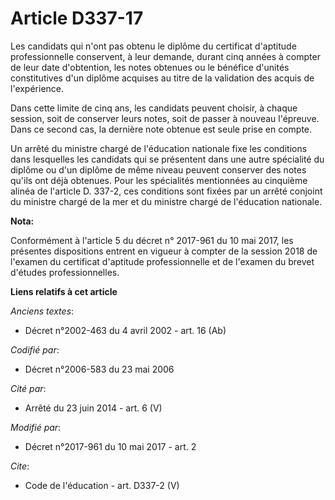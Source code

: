 # Article D337-17

Les candidats qui n'ont pas obtenu le diplôme du certificat d'aptitude professionnelle conservent, à leur demande, durant
cinq années à compter de leur date d'obtention, les notes obtenues ou le bénéfice d'unités constitutives d'un diplôme
acquises au titre de la validation des acquis de l'expérience. 

Dans cette limite de cinq ans, les candidats peuvent choisir, à chaque session, soit de conserver leurs notes, soit de passer
à nouveau l'épreuve. Dans ce second cas, la dernière note obtenue est seule prise en compte. 

Un arrêté du ministre chargé de l'éducation nationale fixe les conditions dans lesquelles les candidats qui se présentent
dans une autre spécialité du diplôme ou d'un diplôme de même niveau peuvent conserver des notes qu'ils ont déjà obtenues.
Pour les spécialités mentionnées au cinquième alinéa de l'article D. 337-2, ces conditions sont fixées par un arrêté conjoint
du ministre chargé de la mer et du ministre chargé de l'éducation nationale.

**Nota:**

Conformément à l'article 5 du décret n° 2017-961 du 10 mai 2017, les présentes dispositions entrent en vigueur à compter de
la session 2018 de l'examen du certificat d'aptitude professionnelle et de l'examen du brevet d'études professionnelles.

**Liens relatifs à cet article**

_Anciens textes_:

  - Décret n°2002-463 du 4 avril 2002 - art. 16 (Ab)

_Codifié par_:

  - Décret n°2006-583 du 23 mai 2006

_Cité par_:

  - Arrêté du 23 juin 2014 - art. 6 (V)

_Modifié par_:

  - Décret n°2017-961 du 10 mai 2017 - art. 2

_Cite_:

  - Code de l'éducation - art. D337-2 (V)
